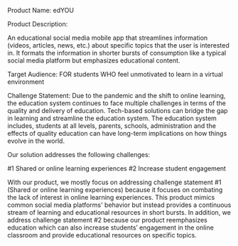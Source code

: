 Product Name: edYOU

Product Description: 

An educational social media mobile app that streamlines information (videos, articles, news, etc.) about specific topics that the user is interested in. It formats the information in shorter bursts of consumption like a typical social media platform but emphasizes educational content.

Target Audience: FOR students WHO feel unmotivated to learn in a virtual environment

Challenge Statement: 
Due to the pandemic and the shift to online learning, the education system continues to face multiple challenges in terms of the quality and delivery of education. Tech-based solutions can bridge the gap in learning and streamline the education system. The education system includes, students at all levels, parents, schools, administration and the effects of quality education can have long-term implications on how things evolve in the world.

Our solution addresses the following challenges: 

#1 Shared or online learning experiences 
#2 Increase student engagement

With our product, we mostly focus on addressing challenge statement #1 (Shared or online learning experiences) because it focuses on combating the lack of interest in online learning experiences. This product mimics common social media platforms' behavior but instead provides a continuous stream of learning and educational resources in short bursts. In addition, we address challenge statement #2 because our product reemphasizes education which can also increase students’ engagement in the online classroom and provide educational resources on specific topics.


